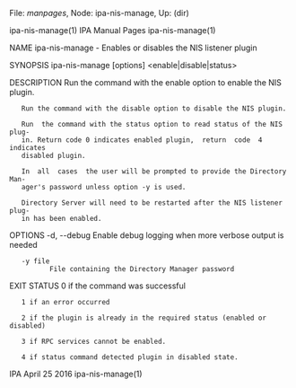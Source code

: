 File: *manpages*,  Node: ipa-nis-manage,  Up: (dir)

ipa-nis-manage(1)              IPA Manual Pages              ipa-nis-manage(1)



NAME
       ipa-nis-manage - Enables or disables the NIS listener plugin

SYNOPSIS
       ipa-nis-manage [options] <enable|disable|status>

DESCRIPTION
       Run the command with the enable option to enable the NIS plugin.

       Run the command with the disable option to disable the NIS plugin.

       Run  the command with the status option to read status of the NIS plug‐
       in. Return code 0 indicates enabled plugin,  return  code  4  indicates
       disabled plugin.

       In  all  cases  the user will be prompted to provide the Directory Man‐
       ager's password unless option -y is used.

       Directory Server will need to be restarted after the NIS listener plug‐
       in has been enabled.


OPTIONS
       -d, --debug
              Enable debug logging when more verbose output is needed

       -y file
              File containing the Directory Manager password

EXIT STATUS
       0 if the command was successful

       1 if an error occurred

       2 if the plugin is already in the required status (enabled or disabled)

       3 if RPC services cannot be enabled.

       4 if status command detected plugin in disabled state.



IPA                              April 25 2016               ipa-nis-manage(1)
